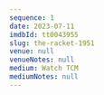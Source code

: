 ```yaml
---
sequence: 1
date: 2023-07-11
imdbId: tt0043955
slug: the-racket-1951
venue: null
venueNotes: null
medium: Watch TCM
mediumNotes: null
---
```


